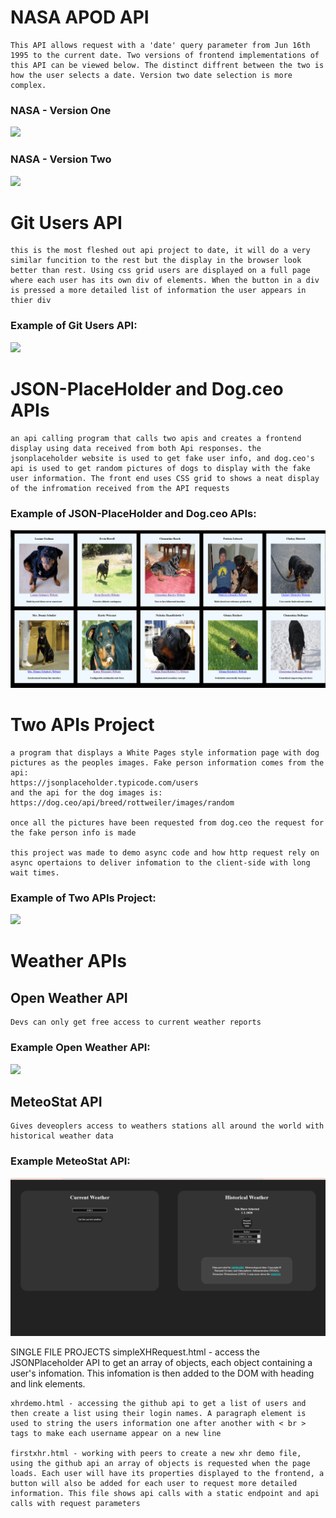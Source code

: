 
# NASA APOD API

    This API allows request with a 'date' query parameter from Jun 16th 1995 to the current date. Two versions of frontend implementations of this API can be viewed below. The distinct diffrent between the two is how the user selects a date. Version two date selection is more complex.

### NASA - Version One

 ![](nasa-v1.gif)

### NASA - Version Two

 ![](nasa-v2.gif)

# Git Users API
    this is the most fleshed out api project to date, it will do a very similar funcition to the rest but the display in the browser look better than rest. Using css grid users are displayed on a full page where each user has its own div of elements. When the button in a div is pressed a more detailed list of information the user appears in thier div

 ### Example of Git Users API:

 ![](gitusers.gif)


# JSON-PlaceHolder and Dog.ceo APIs
    an api calling program that calls two apis and creates a frontend display using data received from both Api responses. the jsonplaceholder website is used to get fake user info, and dog.ceo's api is used to get random pictures of dogs to display with the fake user information. The front end uses CSS grid to shows a neat display of the infromation received from the API requests 

 ### Example of JSON-PlaceHolder and Dog.ceo APIs:

 ![](jpdc.gif)

# Two APIs Project 

    a program that displays a White Pages style information page with dog pictures as the peoples images. Fake person information comes from the api:
    https://jsonplaceholder.typicode.com/users
    and the api for the dog images is:
    https://dog.ceo/api/breed/rottweiler/images/random

    once all the pictures have been requested from dog.ceo the request for the fake person info is made

    this project was made to demo async code and how http request rely on async opertaions to deliver infomation to the client-side with long wait times.

 ### Example of Two APIs Project:

 ![](twoapis.gif)


# Weather APIs

## Open Weather API

    Devs can only get free access to current weather reports

### Example Open Weather API:

![](openweather.gif)

## MeteoStat API

    Gives deveoplers access to weathers stations all around the world with historical weather data

### Example MeteoStat API:

![](meteostat.gif)


SINGLE FILE PROJECTS
    simpleXHRequest.html - access the JSONPlaceholder API to get an array of objects, each object containing a user's infomation. This infomation is then added to the DOM with heading and link elements.

    xhrdemo.html - accessing the github api to get a list of users and then create a list using their login names. A paragraph element is used to string the users information one after another with < br > tags to make each username appear on a new line 

    firstxhr.html - working with peers to create a new xhr demo file, using the github api an array of objects is requested when the page loads. Each user will have its properties displayed to the frontend, a button will also be added for each user to request more detailed information. This file shows api calls with a static endpoint and api calls with request parameters